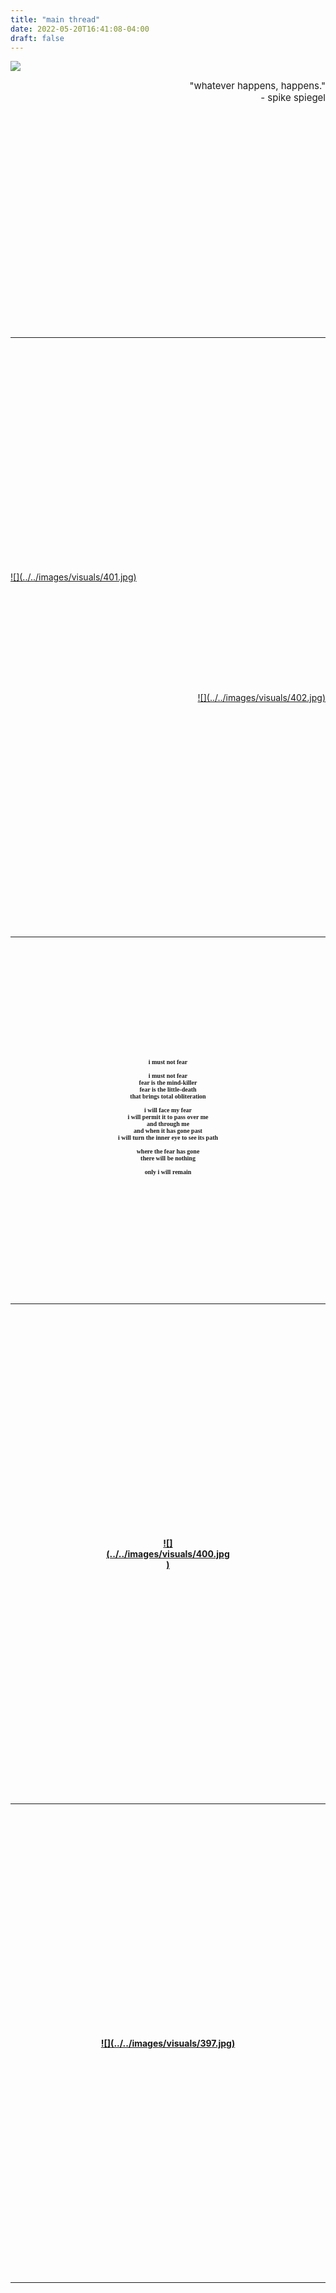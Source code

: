 ```yaml
---
title: "main thread"
date: 2022-05-20T16:41:08-04:00
draft: false
---
```


![](../../images/f873.jpg)

<div style='font-size: 15px' align='right'>
    "whatever happens, happens."<br>
	 - spike spiegel
</div>
<a id="menu"></a>

<!--more-->

<img vspace="180">

---
<!-- icasp -->
<img vspace="180">
<div align='left'><div style='width:50%;'>
    <a href="#" data-featherlight="../../images/visuals/401.jpg">
        ![](../../images/visuals/401.jpg)</a>
</div></div>
<img vspace="88">
<div align='right'><div style='width:70%;'>
    <a href="#" data-featherlight="../../images/visuals/402.jpg">
        ![](../../images/visuals/402.jpg)</a>
</div></div>
<img vspace="180">

---
<!-- zed -->
<img vspace="90">
<div style='font-size: 10px; font-family: didot, serif' align='center'>
    <b>
    i must not fear <br>
    <br>
    i must not fear <br>
    fear is the mind-killer <br>
    fear is the little-death <br>
    that brings total obliteration <br>
    <br>
    i will face my fear <br>
    i will permit it to pass over me <br>
    and through me <br>
    and when it has gone past <br>
    i will turn the inner eye to see its path <br>
    <br>
    where the fear has gone <br>
    there will be nothing <br>
    <br>
    only i will remain <br>
    <br>
</div>
<img vspace="90">

---
<!-- icasp -->
<img vspace="180">
<div align='center'><div style='width:40%;'>
    <a href="#" data-featherlight="../../images/visuals/400.jpg">
        ![](../../images/visuals/400.jpg)</a>
</div></div>
<img vspace="180">

---
<!-- m2c -->
<img vspace="180">
<div align='center'><div style='width:100%;'>
    <a href="#" data-featherlight="../../images/visuals/397.jpg">
        ![](../../images/visuals/397.jpg)</a>
</div></div>
<img vspace="180">

---
<!-- night -->
<img vspace="180">
<div align='right'><div style='width:60%;'>
    <a href="#" data-featherlight="../../images/visuals/396.jpg">
        ![](../../images/visuals/396.jpg)</a>
</div></div>
<img vspace="180">

---
<!-- ps -->
<img vspace="180">
<div align='left'><div style='width:60%;'>
    <a href="#" data-featherlight="../../images/visuals/391.jpg">
        ![](../../images/visuals/391.jpg)</a>
</div></div>
<div align='left'><div style='width:60%;'>
    <a href="#" data-featherlight="../../images/visuals/390.jpg">
        ![](../../images/visuals/390.jpg)</a>
</div></div>
<img vspace="180">

---
<!-- statue -->
<img vspace="180">
<div align='center'><div style='width:60%;'>
    <a href="#" data-featherlight="../../images/visuals/392.jpg">
        ![](../../images/visuals/392.jpg)</a>
</div></div>
<img vspace="44">
<div align='center'><div style='width:90%;'>
    <a href="#" data-featherlight="../../images/visuals/387.jpg">
        ![](../../images/visuals/387.jpg)</a>
</div></div>
<img vspace="180">

---
<!-- vg -->
<img vspace="180">
<div align='center'><div style='width:60%;'>
    <a href="#" data-featherlight="../../images/visuals/388.jpg">
        ![](../../images/visuals/388.jpg)</a>
</div></div>
<img vspace="180">

---
<!-- harvard -->
<img vspace="180">
<div align='left'><div style='width:50%;'>
    <a href="#" data-featherlight="../../images/visuals/382.jpg">
        ![](../../images/visuals/382.jpg)</a>
</div></div>
<img vspace="44">
<div align='center'><div style='width:70%;'>
    <a href="#" data-featherlight="../../images/visuals/386.jpg">
        ![](../../images/visuals/386.jpg)</a>
</div></div>
<img vspace="44">
<div align='right'><div style='width:50%;'>
    <a href="#" data-featherlight="../../images/visuals/389.jpg">
        ![](../../images/visuals/389.jpg)</a>
</div></div>
<img vspace="180">

---
<!-- fall -->
<img vspace="180">
<div align='center'><div style='width:80%;'>
    <a href="#" data-featherlight="../../images/visuals/374.jpg">
        ![](../../images/visuals/374.jpg)</a>
</div></div>
<img vspace="180">

---
<!-- seaport -->
<img vspace="180">
<div align='left'><div style='width:70%;'>
    <a href="#" data-featherlight="../../images/visuals/330.jpg">
        ![](../../images/visuals/330_min.jpg)</a>
</div></div>
<img vspace="44">
<div align='right'><div style='width:60%;'>
    <a href="#" data-featherlight="../../images/visuals/332.jpg">
        ![](../../images/visuals/332_min.jpg)</a>
</div></div>
<img vspace="44">
<div align='center'><div style='width:70%;'>
    <a href="#" data-featherlight="../../images/visuals/333.jpg">
        ![](../../images/visuals/333_min.jpg)</a>
</div></div>
<img vspace="180">

---
<!-- plaza -->
<img vspace="180">
<div align='right'><div style='width:70%;'>
    <a href="#" data-featherlight="../../images/visuals/327.jpg">
        ![](../../images/visuals/327_min.jpg)</a>
</div></div>
<img vspace="44">
<div align='center'><div style='width:70%;'>
    <a href="#" data-featherlight="../../images/visuals/326.jpg">
        ![](../../images/visuals/326_min.jpg)</a>
</div></div>
<img vspace="44">
<div align='left'><div style='width:70%;'>
    <a href="#" data-featherlight="../../images/visuals/329.jpg">
        ![](../../images/visuals/329_min.jpg)</a>
</div></div>
<img vspace="180">

---
<!-- mit -->
<img vspace="180">
<div align='center'><div style='width:90%;'>
    <a href="#" data-featherlight="../../images/visuals/272.jpg">
        ![](../../images/visuals/272_min.jpg)</a>
</div></div>
<img vspace="22">
<div align='center'><div style='width:90%;'>
    <a href="#" data-featherlight="../../images/visuals/273.jpg">
        ![](../../images/visuals/273_min.jpg)</a>
</div></div>
<img vspace="44">
<div align='left'><div style='width:33%;'>
    <a href="#" data-featherlight="../../images/visuals/270.jpg">
        ![](../../images/visuals/270_min.jpg)</a>
</div></div>
<div align='right'><div style='width:67%;'>
    <a href="#" data-featherlight="../../images/visuals/271.jpg">
        ![](../../images/visuals/271_min.jpg)</a>
</div></div>
<img vspace="44">
<div align='center'><div style='width:90%;'>
    <a href="#" data-featherlight="../../images/visuals/292.jpg">
        ![](../../images/visuals/292_min.jpg)</a>
</div></div>
<img vspace="22">
<div align='center'><div style='width:90%;'>
    <a href="#" data-featherlight="../../images/visuals/293.jpg">
        ![](../../images/visuals/293_min.jpg)</a>
</div></div>
<img vspace="180">

---
<!-- shy bird -->
<img vspace="180">
<div align='left'><div style='width:90%;'>
    <a href="#" data-featherlight="../../images/visuals/258.jpg">
        ![](../../images/visuals/258_min.jpg)</a>
</div></div>
<img vspace="22">
<div align='left'><div style='width:40%;'>
    <a href="#" data-featherlight="../../images/visuals/260.jpg">
        ![](../../images/visuals/260_min.jpg)</a>
</div></div>
<img vspace="22">
<div align='right'><div style='width:85%;'>
    <a href="#" data-featherlight="../../images/visuals/261.jpg">
        ![](../../images/visuals/261_min.jpg)</a>
</div></div>
<img vspace="180">
<img vspace="180">
